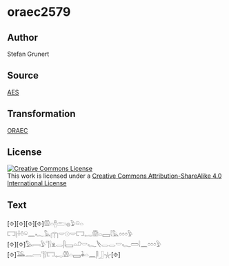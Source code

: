 # oraec2579

## Author

Stefan Grunert

## Source

[AES](https://github.com/simondschweitzer/aes)

## Transformation

[ORAEC](https://oraec.github.io/)

## License

<a rel="license" href="http://creativecommons.org/licenses/by-sa/4.0/"><img alt="Creative Commons License" style="border-width:0" src="https://i.creativecommons.org/l/by-sa/4.0/88x31.png" /></a><br />This work is licensed under a <a rel="license" href="http://creativecommons.org/licenses/by-sa/4.0/">Creative Commons Attribution-ShareAlike 4.0 International License</a>

## Text

[⯑][⯑][⯑][⯑]𓏃𓏏𓊽𓂧𓐍𓅱𓏖𓏏<br>
𓉐𓊤𓏐𓏊𓏖𓈖𓆑𓅓𓉲𓎟𓇳𓎟𓉐𓉻𓏃𓏏𓈙𓇋𓅓𓏌𓏌𓏌𓅱<br>
[⯑][⯑]𓅃𓇯𓅱𓊹𓍛𓁷𓂋𓋴𓈙𓏏𓍔𓎟𓆑𓌸𓂋𓂋𓎟𓆑𓏠𓇋𓈖𓏌𓏌𓏌𓅱<br>
[⯑]𓅒𓂋𓇯𓊹𓍛𓉐𓉻𓏃𓏏𓈙𓇓𓏏𓈖𓋴𓃀𓇼[⯑]<br>
